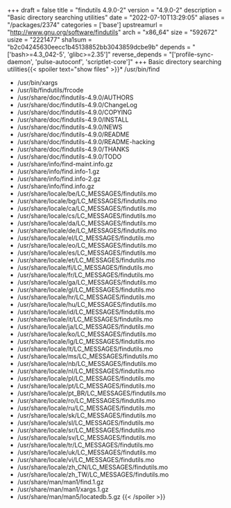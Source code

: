 +++
draft = false
title = "findutils 4.9.0-2"
version = "4.9.0-2"
description = "Basic directory searching utilities"
date = "2022-07-10T13:29:05"
aliases = "/packages/2374"
categories = ['base']
upstreamurl = "http://www.gnu.org/software/findutils"
arch = "x86_64"
size = "592672"
usize = "2221477"
sha1sum = "b2c04245630eecc1b45138852bb3043859dcbe9b"
depends = "['bash>=4.3_042-5', 'glibc>=2.35']"
reverse_depends = "['profile-sync-daemon', 'pulse-autoconf', 'scriptlet-core']"
+++
Basic directory searching utilities{{< spoiler text="show files" >}}* /usr/bin/find
* /usr/bin/xargs
* /usr/lib/findutils/frcode
* /usr/share/doc/findutils-4.9.0/AUTHORS
* /usr/share/doc/findutils-4.9.0/ChangeLog
* /usr/share/doc/findutils-4.9.0/COPYING
* /usr/share/doc/findutils-4.9.0/INSTALL
* /usr/share/doc/findutils-4.9.0/NEWS
* /usr/share/doc/findutils-4.9.0/README
* /usr/share/doc/findutils-4.9.0/README-hacking
* /usr/share/doc/findutils-4.9.0/THANKS
* /usr/share/doc/findutils-4.9.0/TODO
* /usr/share/info/find-maint.info.gz
* /usr/share/info/find.info-1.gz
* /usr/share/info/find.info-2.gz
* /usr/share/info/find.info.gz
* /usr/share/locale/be/LC_MESSAGES/findutils.mo
* /usr/share/locale/bg/LC_MESSAGES/findutils.mo
* /usr/share/locale/ca/LC_MESSAGES/findutils.mo
* /usr/share/locale/cs/LC_MESSAGES/findutils.mo
* /usr/share/locale/da/LC_MESSAGES/findutils.mo
* /usr/share/locale/de/LC_MESSAGES/findutils.mo
* /usr/share/locale/el/LC_MESSAGES/findutils.mo
* /usr/share/locale/eo/LC_MESSAGES/findutils.mo
* /usr/share/locale/es/LC_MESSAGES/findutils.mo
* /usr/share/locale/et/LC_MESSAGES/findutils.mo
* /usr/share/locale/fi/LC_MESSAGES/findutils.mo
* /usr/share/locale/fr/LC_MESSAGES/findutils.mo
* /usr/share/locale/ga/LC_MESSAGES/findutils.mo
* /usr/share/locale/gl/LC_MESSAGES/findutils.mo
* /usr/share/locale/hr/LC_MESSAGES/findutils.mo
* /usr/share/locale/hu/LC_MESSAGES/findutils.mo
* /usr/share/locale/id/LC_MESSAGES/findutils.mo
* /usr/share/locale/it/LC_MESSAGES/findutils.mo
* /usr/share/locale/ja/LC_MESSAGES/findutils.mo
* /usr/share/locale/ko/LC_MESSAGES/findutils.mo
* /usr/share/locale/lg/LC_MESSAGES/findutils.mo
* /usr/share/locale/lt/LC_MESSAGES/findutils.mo
* /usr/share/locale/ms/LC_MESSAGES/findutils.mo
* /usr/share/locale/nb/LC_MESSAGES/findutils.mo
* /usr/share/locale/nl/LC_MESSAGES/findutils.mo
* /usr/share/locale/pl/LC_MESSAGES/findutils.mo
* /usr/share/locale/pt/LC_MESSAGES/findutils.mo
* /usr/share/locale/pt_BR/LC_MESSAGES/findutils.mo
* /usr/share/locale/ro/LC_MESSAGES/findutils.mo
* /usr/share/locale/ru/LC_MESSAGES/findutils.mo
* /usr/share/locale/sk/LC_MESSAGES/findutils.mo
* /usr/share/locale/sl/LC_MESSAGES/findutils.mo
* /usr/share/locale/sr/LC_MESSAGES/findutils.mo
* /usr/share/locale/sv/LC_MESSAGES/findutils.mo
* /usr/share/locale/tr/LC_MESSAGES/findutils.mo
* /usr/share/locale/uk/LC_MESSAGES/findutils.mo
* /usr/share/locale/vi/LC_MESSAGES/findutils.mo
* /usr/share/locale/zh_CN/LC_MESSAGES/findutils.mo
* /usr/share/locale/zh_TW/LC_MESSAGES/findutils.mo
* /usr/share/man/man1/find.1.gz
* /usr/share/man/man1/xargs.1.gz
* /usr/share/man/man5/locatedb.5.gz
{{< /spoiler >}}